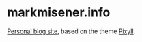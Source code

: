 # markmisener.info

[Personal blog site](http://www.markmisener.info), based on the theme [Pixyll](https://github.com/johnotander/pixyll).
